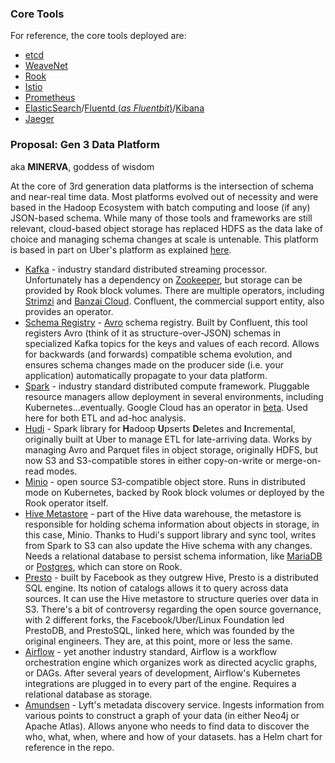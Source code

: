 ### Core Tools
For reference, the core tools deployed are:
+ [etcd](https://etcd.io)
+ [WeaveNet](https://weave.works/oss/net)
+ [Rook](https://rook.io)
+ [Istio](https://istio.io)
+ [Prometheus](https://prometheus.io)
+ [ElasticSearch](https://elastic.co/products/elasticsearch)/[Fluentd (*as Fluentbit*)](https://fluent.org)/[Kibana](https://elastic.co/products/kibana)
+ [Jaeger](https://jaegertracing.io)

### Proposal: Gen 3 Data Platform
aka **MINERVA**, goddess of wisdom

At the core of 3rd generation data platforms is the intersection of schema and near-real time data. Most platforms evolved out of necessity and were based in the Hadoop Ecosystem with batch computing and loose (if any) JSON-based schema. While many of those tools and frameworks are still relevant, cloud-based object storage has replaced HDFS as the data lake of choice and managing schema changes at scale is untenable. This platform is based in part on Uber's platform as explained [here](https://eng.uber.com/uber-big-data-platform/).

+ [Kafka](https://kafka.apache.org) - industry standard distributed streaming processor. Unfortunately has a dependency on [Zookeeper](https://zookeeper.apache.org), but storage can be provided by Rook block volumes. There are multiple operators, including [Strimzi](https://strimzi.io/) and [Banzai Cloud](https://github.com/banzaicloud/kafka-operator). Confluent, the commercial support entity, also provides an operator.
+ [Schema Registry](https://docs.confluent.io/current/schema-registry/index.html) - [Avro](https://avro.apache.org) schema registry. Built by Confluent, this tool registers Avro (think of it as structure-over-JSON) schemas in specialized Kafka topics for the keys and values of each record. Allows for backwards (and forwards) compatible schema evolution, and ensures schema changes made on the producer side (i.e. your application) automatically propagate to your data platform.
+ [Spark](https://spark.apache.org) - industry standard distributed compute framework. Pluggable resource managers allow deployment in several environments, including Kubernetes...eventually. Google Cloud has an operator in [beta](https://github.com/GoogleCloudPlatform/spark-on-k8s-operator). Used here for both ETL and ad-hoc analysis.
+ [Hudi](https://hudi.apache.org) - Spark library for **H**adoop **U**pserts **D**eletes and **I**ncremental, originally built at Uber to manage ETL for late-arriving data. Works by managing Avro and Parquet files in object storage, originally HDFS, but now S3 and S3-compatible stores in either copy-on-write or merge-on-read modes.
+ [Minio](https://minio.io) - open source S3-compatible object store. Runs in distributed mode on Kubernetes, backed by Rook block volumes or deployed by the Rook operator itself.
+ [Hive Metastore](https://hive.apache.org) - part of the Hive data warehouse, the metastore is responsible for holding schema information about objects in storage, in this case, Minio. Thanks to Hudi's support library and sync tool, writes from Spark to S3 can also update the Hive schema with any changes. Needs a relational database to persist schema information, like [MariaDB](https://mariadb.org) or [Postgres](https://postgresql.org), which can store on Rook.
+ [Presto](https://prestosql.io) - built by Facebook as they outgrew Hive, Presto is a distributed SQL engine. Its notion of catalogs allows it to query across data sources. It can use the Hive metastore to structure queries over data in S3. There's a bit of controversy regarding the open source governance, with 2 different forks, the Facebook/Uber/Linux Foundation led PrestoDB, and PrestoSQL, linked here, which was founded by the original engineers. They are, at this point, more or less the same.
+ [Airflow](https://airflow.apache.org) - yet another industry standard, Airflow is a workflow orchestration engine which organizes work as directed acyclic graphs, or DAGs. After several years of development, Airflow's Kubernetes integrations are plugged in to every part of the engine. Requires a relational database as storage.
+ [Amundsen](https://github.com/lyft/amundsen) - Lyft's metadata discovery service. Ingests information from various points to construct a graph of your data (in either Neo4j or Apache Atlas). Allows anyone who needs to find data to discover the who, what, when, where and how of your datasets. has a Helm chart for reference in the repo.
